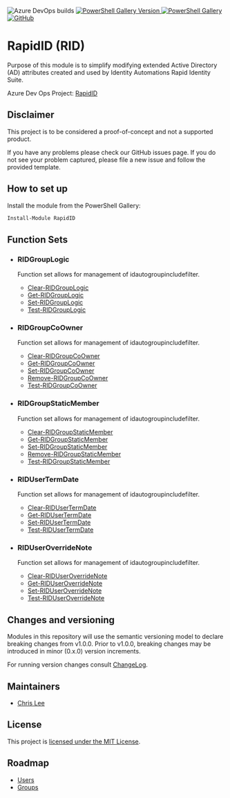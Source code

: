 ![Azure DevOps builds](https://img.shields.io/azure-devops/build/chrislee1107/f9bd49a9-1752-4ff3-b843-1f84a120111c/1?label=Azure%20Pipelines&style=plastic)    [![PowerShell Gallery Version](https://img.shields.io/powershellgallery/v/RapidID?color=blue&label=PowerShell%20Gallery&logo=RapidID&style=plastic) ](https://www.powershellgallery.com/packages/RapidID)  [![PowerShell Gallery](https://img.shields.io/powershellgallery/dt/rapidid?color=Green&label=Downloads&logo=RapidID&style=plastic)](https://www.powershellgallery.com/packages/RapidID)    [![GitHub](https://img.shields.io/github/license/clee1107/rapidid?label=License&logo=RapidID&style=plastic)](https://github.com/clee1107/RapidID)

# RapidID (RID)

Purpose of this module is to simplify modifying extended Active Directory (AD) attributes created and used by Identity Automations Rapid Identity Suite.

Azure Dev Ops Project: [RapidID](https://dev.azure.com/chrislee1107/RapidID)

## Disclaimer
This project is to be considered a proof-of-concept and not a supported product.

If you have any problems please check our GitHub issues page. If you do not see your problem captured, please file a new issue and follow the provided template.

## How to set up
Install the module from the PowerShell Gallery:

```powershell
Install-Module RapidID
```

## Function Sets
- ### RIDGroupLogic
    Function set allows for management of idautogroupincludefilter.
    - [Clear-RIDGroupLogic](docs/Clear-RIDGroupLogic.md)
    - [Get-RIDGroupLogic](docs/Get-RIDGroupLogic.md)
    - [Set-RIDGroupLogic](docs/Set-RIDGroupLogic.md)
    - [Test-RIDGroupLogic](docs/Test-RIDGroupLogic.md)

- ### RIDGroupCoOwner
    Function set allows for management of idautogroupincludefilter.
    - [Clear-RIDGroupCoOwner](docs/Clear-RIDGroupCoOwner.md)
    - [Get-RIDGroupCoOwner](docs/Get-RIDGroupCoOwner.md)
    - [Set-RIDGroupCoOwner](docs/Set-RIDGroupCoOwner.md)
    - [Remove-RIDGroupCoOwner](docs/Remove-RIDGroupCoOwner.md)
    - [Test-RIDGroupCoOwner](docs/Test-RIDGroupCoOwner.md)

- ### RIDGroupStaticMember
    Function set allows for management of idautogroupincludefilter.
    - [Clear-RIDGroupStaticMember](docs/Clear-RIDGroupStaticMember.md)
    - [Get-RIDGroupStaticMember](docs/Get-RIDGroupStaticMember.md)
    - [Set-RIDGroupStaticMember](docs/Set-RIDGroupStaticMember.md)
    - [Remove-RIDGroupStaticMember](docs/Remove-RIDGroupStaticMember.md)
    - [Test-RIDGroupStaticMember](docs/Test-RIDGroupStaticMember.md)

- ### RIDUserTermDate
    Function set allows for management of idautogroupincludefilter.
    - [Clear-RIDUserTermDate](docs/Clear-RIDUserTermDate.md)
    - [Get-RIDUserTermDate](docs/Get-RIDUserTermDate.md)
    - [Set-RIDUserTermDate](docs/Set-RIDUserTermDate.md)
    - [Test-RIDUserTermDate](docs/Test-RIDUserTermDate.md)

- ### RIDUserOverrideNote
    Function set allows for management of idautogroupincludefilter.
    - [Clear-RIDUserOverrideNote](docs/Clear-RIDUserOverrideNote.md)
    - [Get-RIDUserOverrideNote](docs/Get-RIDUserOverrideNote.md)
    - [Set-RIDUserOverrideNote](docs/Set-RIDUserOverrideNote.md)
    - [Test-RIDUserOverrideNote](docs/Test-RIDUserOverrideNote.md)

## Changes and versioning

Modules in this repository will use the semantic versioning model to declare breaking changes from v1.0.0. Prior to v1.0.0, breaking changes may be introduced in minor (0.x.0) version increments.

For running version changes consult [ChangeLog](docs/changelog.md).

## Maintainers

 - [Chris Lee](https://github.com/clee1107)

## License

This project is [licensed under the MIT License](LICENSE).

## Roadmap

- [Users](ROADMAPUsers.md)
- [Groups](ROADMAPGroups.md)